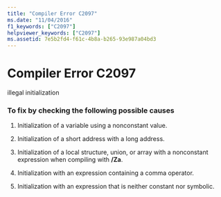 ```yaml
---
title: "Compiler Error C2097"
ms.date: "11/04/2016"
f1_keywords: ["C2097"]
helpviewer_keywords: ["C2097"]
ms.assetid: 7e5b2fd4-f61c-4b8a-b265-93e987a04bd3
---
```

# Compiler Error C2097

illegal initialization

### To fix by checking the following possible causes

1. Initialization of a variable using a nonconstant value.

1. Initialization of a short address with a long address.

1. Initialization of a local structure, union, or array with a nonconstant expression when compiling with **/Za**.

1. Initialization with an expression containing a comma operator.

1. Initialization with an expression that is neither constant nor symbolic.
